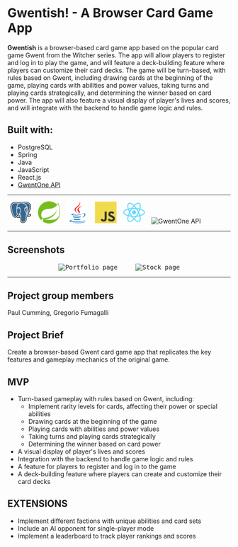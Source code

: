 # Gwentish! - A Browser Card Game App

**Gwentish** is a browser-based card game app based on the popular card game Gwent from the Witcher series. The app will allow players to register and log in to play the game, and will feature a deck-building feature where players can customize their card decks. The game will be turn-based, with rules based on Gwent, including drawing cards at the beginning of the game, playing cards with abilities and power values, taking turns and playing cards strategically, and determining the winner based on card power. The app will also feature a visual display of player's lives and scores, and will integrate with the backend to handle game logic and rules.

## Built with:

- PostgreSQL
- Spring
- Java
- JavaScript
- React.js
- <a href="https://api.gwent.one/"> GwentOne API </a>

<hr>

<span>
<img hspace="5" height="50px" title="PostgreSQL" src="https://github.com/devicons/devicon/blob/master/icons/postgresql/postgresql-original.svg">
<img hspace="5" height="50px" title="Spring" src="https://github.com/devicons/devicon/blob/master/icons/spring/spring-original.svg">
<img hspace="5" height="50px" title="Java" src="https://github.com/devicons/devicon/blob/master/icons/java/java-original.svg">
<img hspace="5" height="50px" title="JavaScript" src="https://raw.githubusercontent.com/devicons/devicon/v2.15.1/icons/javascript/javascript-original.svg">
<img hspace="5" height="50px" title="React JS" src="https://raw.githubusercontent.com/devicons/devicon/v2.15.1/icons/react/react-original.svg">
<img hspace="5" height="50px" title="GwentOne API" src="https://gwent.one/image/favicon/favicon-96x96.png">
</span>

<hr>


## Screenshots

<div style="text-align: center">
   <span>
    <kbd>
      <img height="200px" alt="Portfolio page" src="./client/src/screenshots/title.png">
    </kbd>
     &emsp;&emsp;
    <kbd>
     <img height="200px" alt="Stock page" src="./client/src/screenshots/action.png">
    </kbd>
     <span>
 </div>

<hr>

## Project group members
Paul Cumming, Gregorio Fumagalli

## Project Brief
Create a browser-based Gwent card game app that replicates the key features and gameplay mechanics of the original game.

## MVP
- Turn-based gameplay with rules based on Gwent, including:
  - Implement rarity levels for cards, affecting their power or special abilities
  - Drawing cards at the beginning of the game
  - Playing cards with abilities and power values
  - Taking turns and playing cards strategically
  - Determining the winner based on card power
- A visual display of player's lives and scores
- Integration with the backend to handle game logic and rules
- A feature for players to register and log in to the game
- A deck-building feature where players can create and customize their card decks

## EXTENSIONS
- Implement different factions with unique abilities and card sets
- Include an AI opponent for single-player mode
- Implement a leaderboard to track player rankings and scores

